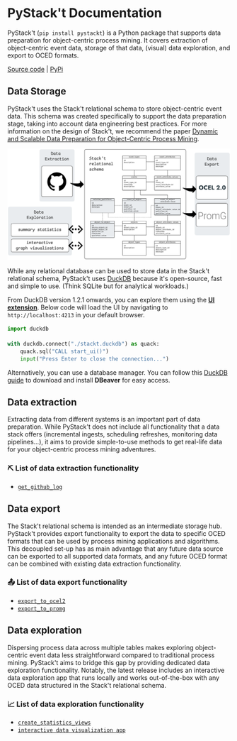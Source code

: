 # PyStack't Documentation

PyStack't (`pip install pystackt`) is a Python package that supports data preparation for object-centric process mining. It covers extraction of object-centric event data, storage of that data, (visual) data exploration, and export to OCED formats.

[Source code](https://github.com/LienBosmans/pystackt) | [PyPi](https://pypi.org/project/pystackt/)


## Data Storage

PyStack't uses the Stack't relational schema to store object-centric event data. This schema was created specifically to support the data preparation stage, taking into account data engineering best practices. For more information on the design of Stack't, we recommend the paper [Dynamic and Scalable Data Preparation for Object-Centric Process Mining](https://arxiv.org/abs/2410.00596).

![PyStack't has a modular design.](/docs/pystackt_architecture.png)

While any relational database can be used to store data in the Stack't relational schema, PyStack't uses [DuckDB](https://duckdb.org/) because it's open-source, fast and simple to use. (Think SQLite but for analytical workloads.)

From DuckDB version 1.2.1 onwards, you can explore them using the [**UI extension**](https://duckdb.org/docs/stable/extensions/ui.html). Below code will load the UI by navigating to `http://localhost:4213` in your default browser.

```python
import duckdb

with duckdb.connect("./stackt.duckdb") as quack:
    quack.sql("CALL start_ui()")
    input("Press Enter to close the connection...")
```

Alternatively, you can use a database manager. You can follow this [DuckDB guide](https://duckdb.org/docs/guides/sql_editors/dbeaver.html) to download and install **DBeaver** for easy access.


## Data extraction

Extracting data from different systems is an important part of data preparation. While PyStack't does not include all functionality that a data stack offers (incremental ingests, scheduling refreshes, monitoring data pipelines...), it aims to provide simple-to-use methods to get real-life data for your object-centric process mining adventures.

### ⛏️ List of data extraction functionality
- [`get_github_log`](extract/get_github_log.md)


## Data export

The Stack't relational schema is intended as an intermediate storage hub. PyStack't provides export functionality to export the data to specific OCED formats that can be used by process mining applications and algorithms. This decoupled set-up has as main advantage that any future data source can be exported to all supported data formats, and any future OCED format can be combined with existing data extraction functionality.

### 📤 List of data export functionality
- [`export_to_ocel2`](export/export_to_ocel2.md)
- [`export_to_promg`](export/export_to_promg.md)


## Data exploration

Dispersing process data across multiple tables makes exploring object-centric event data less straightforward compared to traditional process mining. PyStack't aims to bridge this gap by providing dedicated data exploration functionality. Notably, the latest release includes an interactive data exploration app that runs locally and works out-of-the-box with any OCED data structured in the Stack't relational schema.

### 📈 List of data exploration functionality
- [`create_statistics_views`](exploration/create_statistics_views.md)
- [`interactive data visualization app`](exploration/interactive_data_visualization_app.md)
